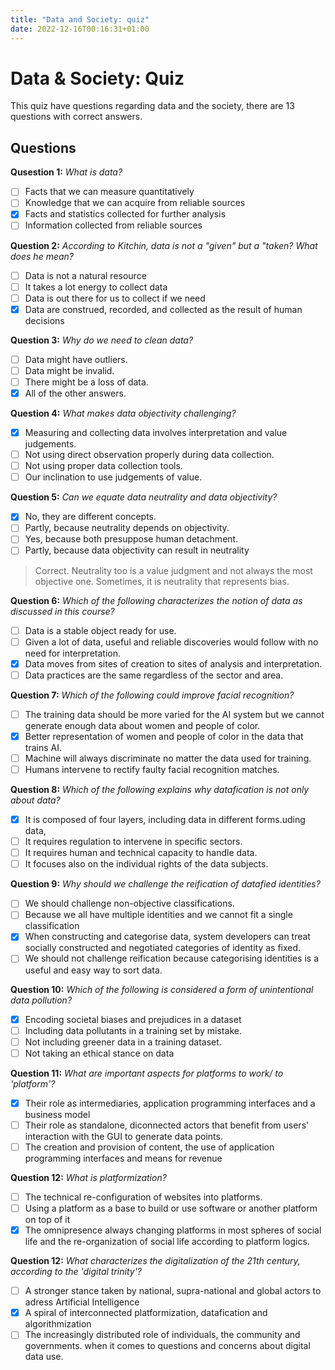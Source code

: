 ```yaml
---
title: "Data and Society: quiz"
date: 2022-12-16T00:16:31+01:00
---
```


# Data & Society: Quiz 
This quiz have questions regarding data and the society, there are 13 questions with correct answers.

## Questions 

**Qusestion 1:** *What is data?*
- [ ] Facts that we can measure quantitatively 
- [ ] Knowledge that we can acquire from reliable sources 
- [x] Facts and statistics collected for further analysis 
- [ ] Information collected from reliable sources

**Question 2:** *According to Kitchin, data is not a "given" but a "taken? What does he mean?*
- [ ] Data is not a natural resource
- [ ] It takes a lot energy to collect data
- [ ] Data is out there for us to collect if we need
- [x] Data are construed, recorded, and collected as the result of human decisions

**Question 3:** *Why do we need to clean data?*
- [ ] Data might have outliers. 
- [ ] Data might be invalid. 
- [ ] There might be a loss of data.   
- [x] All of the other answers.

**Question 4:** *What makes data objectivity challenging?*
- [x] Measuring and collecting data involves interpretation and value judgements. 
- [ ] Not using direct observation properly during data collection. 
- [ ] Not using proper data collection tools. 
- [ ] Our inclination to use judgements of value. 

**Question 5:** *Can we equate data neutrality and data objectivity?*
- [x] No, they are different concepts. 
- [ ] Partly, because neutrality depends on objectivity. 
- [ ] Yes, because both presuppose human detachment. 
- [ ] Partly, because data objectivity can result in neutrality

> Correct. Neutrality too is a value judgment and not always the most objective one. Sometimes, it is neutrality that represents bias.

**Question 6:** *Which of the following characterizes the notion of data as discussed in this course?*
- [ ] Data is a stable object ready for use. 
- [ ] Given a lot of data, useful and reliable discoveries would follow with no need for interpretation.
- [x] Data moves from sites of creation to sites of analysis and interpretation. 
- [ ] Data practices are the same regardless of the sector and area. 

**Question 7:** *Which of the following could improve facial recognition?*
- [ ] The training data should be more varied for the AI system but we cannot generate enough data about women and people of color.
- [x] Better representation of women and people of color in the data that trains AI. 
- [ ] Machine will always discriminate no matter the data used for training. 
- [ ] Humans intervene to rectify faulty facial recognition matches. 

**Question 8:** *Which of the following explains why datafication is not only about data?*
- [x] It is composed of four layers, including data in different forms.uding data, 
- [ ] It requires regulation to intervene in specific sectors. 
- [ ] It requires human and technical capacity to handle data. 
- [ ] It focuses also on the individual rights of the data subjects.

**Question 9:** *Why should we challenge the reification of datafied identities?*
- [ ] We should challenge non-objective classifications. 
- [ ] Because we all have multiple identities and we cannot fit a single classification 
- [x] When constructing and categorise data, system developers can treat socially constructed and negotiated categories of identity as fixed.
- [ ] We should not challenge reification because categorising identities is a useful and easy way to sort data.

**Question 10:** *Which of the following is considered a form of unintentional data pollution?*
- [x] Encoding societal biases and prejudices in a dataset 
- [ ] Including data pollutants in a training set by mistake. 
- [ ] Not including greener data in a training dataset. 
- [ ] Not taking an ethical stance on data

**Question 11:** *What are important aspects for platforms to work/ to 'platform'?*
- [x] Their role as intermediaries, application programming interfaces and a business model   
- [ ] Their role as standalone, diconnected actors that benefit from users' interaction with the GUI to generate data points.
- [ ] The creation and provision of content, the use of application programming interfaces and means for revenue

**Question 12:** *What is platformization?*
- [ ] The technical re-configuration of websites into platforms. 
- [ ] Using a platform as a base to build or use software or another platform on top of it
- [x] The omnipresence always changing platforms in most spheres of social life and the re-organization of social life according to platform logics.

**Question 12:** *What characterizes the digitalization of the 21th century, according to the 'digital trinity'?*
- [ ] A stronger stance taken by national, supra-national and global actors to adress Artificial Intelligence   
- [x] A spiral of interconnected platformization, datafication and algorithmization 
- [ ] The increasingly distributed role of individuals, the community and governments. when it comes to questions and concerns about digital data use.